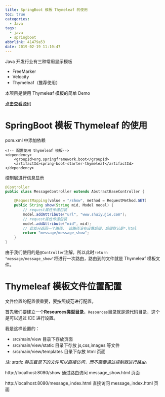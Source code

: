 ```yaml
---
title: SpringBoot 模板 Thymeleaf 的使用
toc: true
categories:
  - Java
tags:
  - java
  - springboot
abbrlink: 41479a53
date: 2019-02-19 11:10:47
---
```


Java 开发行业有三种常用显示模板
* FreeMarker
* Velocity
* Thymeleaf（推荐使用）

本项目是使用 Thymeleaf 模板的简单 Demo

[点击查看源码](https://github.com/YujieShui/springboot-learning/tree/master/springboot-thymeleaf)

<!-- more -->

# SpringBoot 模板 Thymeleaf 的使用

pom.xml 中添加依赖

```
<!-- 配置使用 thymeleaf 模板-->
<dependency>
    <groupId>org.springframework.boot</groupId>
    <artifactId>spring-boot-starter-thymeleaf</artifactId>
</dependency>
```

控制层进行信息显示

```java
@Controller
public class MessageController extends AbstractBaseController {

    @RequestMapping(value = "/show", method = RequestMethod.GET)
    public String show(String mid, Model model) {
        // request属性传递包装
        model.addAttribute("url", "www.shuiyujie.com");
        // request属性传递包装
        model.addAttribute("mid", mid);
        // 此处只返回一个路径， 该路径没有设置后缀，后缀默认是*.html
        return "message/message_show";
    }
}
```

由于我们使用的是`@Controller`注解，所以此时`return "message/message_show"`将进行一次路由，路由到的文件就是 Thymeleaf 模板文件。

# Thymeleaf 模板文件位置配置

文件位置的配置很重要，要按照规范进行配置。

首先我们要建立一个**Resources类型目录**，`Resources`目录就是源代码目录，这个是可以通过 IDE 进行设置。

我是这样设置的：

- src/main/view 目录下存放页面
- src/main/view/static 目录下存放 js,css,images 等文件
- src/main/view/templates 目录下存放 html 页面

*注: static 静态目录下的文件可以直接访问，而不需要通过控制器进行路由。*

http://localhost:8080/show
通过路由访问 message_show.html 页面

http://localhost:8080/message_index.html
直接访问 message_index.html 页面

